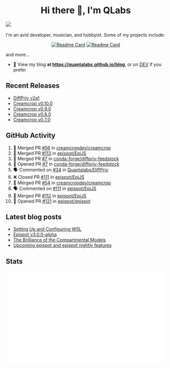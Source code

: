 <h1 align="center">Hi there 👋, I'm QLabs </h1>
<img src="https://i.ibb.co/mbr1j6p/Qlabs.png" width="1000px">

I'm an avid developer, musician, and hobbyist. Some of my projects include:
<p align='center'><a href="https://github.com/Quantalabs/EpiJS"><img src="https://github-readme-stats.vercel.app/api/pin/?username=epispot&amp;repo=EpiJS" alt="Readme Card"></a>
<a href="https://github.com/Quantalabs/NCOVDashboard"><img src="https://github-readme-stats.vercel.app/api/pin/?username=Quantalabs&amp;repo=NCOVDashboard" alt="Readme Card"></a></p>


and more...

- 📜 View my blog **at https://quantalabs.github.io/blog**, or on [DEV](https://dev.to/Quantalabs) if you prefer

## Recent Releases
- [DiffPriv v2a1](https://github.com/Quantalabs/DiffPriv/releases/tag/v2.0.0-alpha1)
- [Creamcrop v0.10.0](https://github.com/creamcropdev/creamcrop/releases/tag/v0.10.0)
- [Creamcrop v0.9.0](https://github.com/creamcropdev/creamcrop/releases/tag/v0.9.0)
- [Creamcrop v0.8.0](https://github.com/creamcropdev/creamcrop/releases/tag/v0.8.0)
- [Creamcrop v0.7.0](https://github.com/creamcropdev/creamcrop/releases/tag/v0.7.0)

## GitHub Activity
<!--START_SECTION:activity-->
1. 🎉 Merged PR [#56](https://github.com/creamcropdev/creamcrop/pull/56) in [creamcropdev/creamcrop](https://github.com/creamcropdev/creamcrop)
2. 🎉 Merged PR [#113](https://github.com/epispot/EpiJS/pull/113) in [epispot/EpiJS](https://github.com/epispot/EpiJS)
3. 🎉 Merged PR [#7](https://github.com/conda-forge/diffpriv-feedstock/pull/7) in [conda-forge/diffpriv-feedstock](https://github.com/conda-forge/diffpriv-feedstock)
4. 💪 Opened PR [#7](https://github.com/conda-forge/diffpriv-feedstock/pull/7) in [conda-forge/diffpriv-feedstock](https://github.com/conda-forge/diffpriv-feedstock)
5. 🗣 Commented on [#34](https://github.com/Quantalabs/DiffPriv/issues/34) in [Quantalabs/DiffPriv](https://github.com/Quantalabs/DiffPriv)
6. ❌ Closed PR [#111](https://github.com/epispot/EpiJS/pull/111) in [epispot/EpiJS](https://github.com/epispot/EpiJS)
7. 🎉 Merged PR [#54](https://github.com/creamcropdev/creamcrop/pull/54) in [creamcropdev/creamcrop](https://github.com/creamcropdev/creamcrop)
8. 🗣 Commented on [#111](https://github.com/epispot/EpiJS/issues/111) in [epispot/EpiJS](https://github.com/epispot/EpiJS)
9. 🎉 Merged PR [#112](https://github.com/epispot/EpiJS/pull/112) in [epispot/EpiJS](https://github.com/epispot/EpiJS)
10. 💪 Opened PR [#121](https://github.com/epispot/epispot/pull/121) in [epispot/epispot](https://github.com/epispot/epispot)
<!--END_SECTION:activity-->

## Latest blog posts
<!-- BLOG-POST-LIST:START -->
- [Setting Up and Configuring WSL](https://dev.to/quantalabs/setting-up-and-configuring-wsl-392c)
- [Epispot v3.0.0-alpha](https://dev.to/epispot/epispot-v3-0-0-alpha-5heh)
- [The Brilliance of the Compartmental Models](https://dev.to/quantalabs/the-brilliance-of-the-compartmental-models-1j99)
- [Upcoming epispot and epispot nightly features](https://dev.to/epispot/upcoming-epispot-and-epispot-nightly-features-52ep)
<!-- BLOG-POST-LIST:END -->


## Stats
<p align="center"><img src="https://github.com/Quantalabs/github-stats/raw/master/generated/languages.svg" alt="Language Stats"><br>

